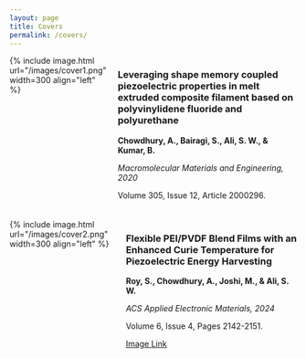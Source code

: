 ```yaml
---
layout: page
title: Covers
permalink: /covers/
---
```


<!-- {% include image.html url="/images/cover1.png"  width=300 align="left" %}

## Leveraging shape memory coupled piezoelectric properties in melt extruded composite filament based on polyvinylidene fluoride and polyurethane  
**Chowdhury, A., Bairagi, S., Ali, S. W., & Kumar, B.**  
*Macromolecular Materials and Engineering, 2020*  
Volume 305, Issue 12, Article 2000296.  


{% include image.html url="/images/cover2.png"  width=300 align="left" %}

## Flexible PEI/PVDF Blend Films with an Enhanced Curie Temperature for Piezoelectric Energy Harvesting  
**Roy, S., Chowdhury, A., Joshi, M., & Ali, S. W.**  
*ACS Applied Electronic Materials, 2024*  
Volume 6, Issue 4, Pages 2142-2151.   -->



<!-- <div style="display: flex; flex-direction: column; align-items: flex-start; margin-bottom: 20px;">
  {% include image.html url="/images/cover1.png"  width=300 align="left" %}

## Leveraging shape memory coupled piezoelectric properties in melt extruded composite filament based on polyvinylidene fluoride and polyurethane  
**Chowdhury, A., Bairagi, S., Ali, S. W., & Kumar, B.**  
*Macromolecular Materials and Engineering, 2020*  
Volume 305, Issue 12, Article 2000296.  
</div>

<div style="display: flex; flex-direction: column; align-items: flex-start;">
  {% include image.html url="/images/cover2.png"  width=300 align="left" %}

## Flexible PEI/PVDF Blend Films with an Enhanced Curie Temperature for Piezoelectric Energy Harvesting  
**Roy, S., Chowdhury, A., Joshi, M., & Ali, S. W.**  
*ACS Applied Electronic Materials, 2024*  
Volume 6, Issue 4, Pages 2142-2151.  

</div> -->


<div style="display: flex; align-items: flex-start; margin-bottom: 20px;">
  {% include image.html url="/images/cover1.png" width=300 align="left" %}
  <div style="margin-left: 20px;">
    <h3>Leveraging shape memory coupled piezoelectric properties in melt extruded composite filament based on polyvinylidene fluoride and polyurethane</h3>
    <p><strong>Chowdhury, A., Bairagi, S., Ali, S. W., & Kumar, B.</strong></p>
    <p><em>Macromolecular Materials and Engineering, 2020</em></p>
    <p>Volume 305, Issue 12, Article 2000296.</p>
  </div>
</div>




<div style="display: flex; align-items: flex-start;">
  {% include image.html url="/images/cover2.png" width=300 align="left" %}
  <div style="margin-left: 20px;">
    <h3>Flexible PEI/PVDF Blend Films with an Enhanced Curie Temperature for Piezoelectric Energy Harvesting</h3>
    <p><strong>Roy, S., Chowdhury, A., Joshi, M., & Ali, S. W.</strong></p>
    <p><em>ACS Applied Electronic Materials, 2024</em></p>
    <p>Volume 6, Issue 4, Pages 2142-2151.</p>
    <p><a href="/images/cover2.png">Image Link</a></p>
  </div>
</div>